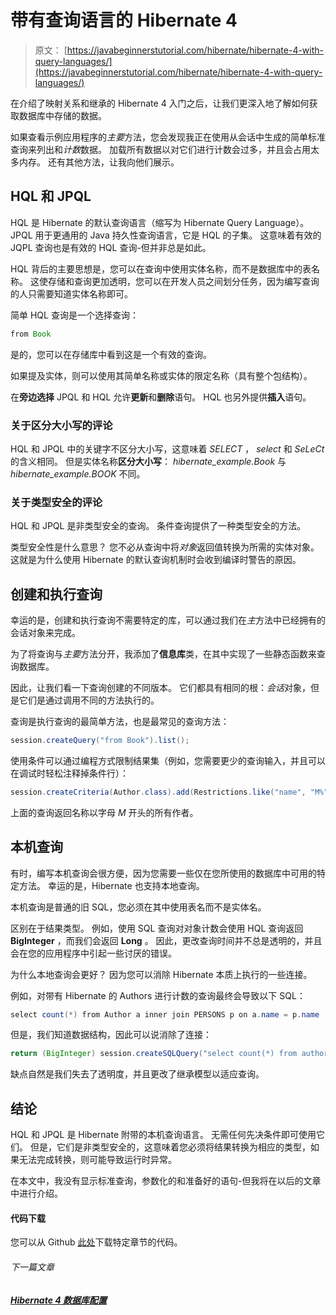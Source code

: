 # 带有查询语言的 Hibernate 4

> 原文： [https://javabeginnerstutorial.com/hibernate/hibernate-4-with-query-languages/](https://javabeginnerstutorial.com/hibernate/hibernate-4-with-query-languages/)

在介绍了映射关系和继承的 Hibernate 4 入门之后，让我们更深入地了解如何获取数据库中存储的数据。

如果查看示例应用程序的*主要*方法，您会发现我正在使用从会话中生成的简单标准查询来列出和*计数*数据。 加载所有数据以对它们进行计数会过多，并且会占用太多内存。 还有其他方法，让我向他们展示。

## HQL 和 JPQL

HQL 是 Hibernate 的默认查询语言（缩写为 Hibernate Query Language）。 JPQL 用于更通用的 Java 持久性查询语言，它是 HQL 的子集。 这意味着有效的 JQPL 查询也是有效的 HQL 查询-但并非总是如此。

HQL 背后的主要思想是，您可以在查询中使用实体名称，而不是数据库中的表名称。 这使存储和查询更加透明，您可以在开发人员之间划分任务，因为编写查询的人只需要知道实体名称即可。

简单 HQL 查询是一个选择查询：

```java
from Book
```

是的，您可以在存储库中看到这是一个有效的查询。

如果提及实体，则可以使用其简单名称或实体的限定名称（具有整个包结构）。

在**旁边选择** JPQL 和 HQL 允许**更新**和**删除**语句。 HQL 也另外提供**插入**语句。

### 关于区分大小写的评论

HQL 和 JPQL 中的关键字不区分大小写，这意味着 *SELECT* ， *select* 和 *SeLeCt* 的含义相同。 但是实体名称**区分大小写**： *hibernate_example.Book* 与 *hibernate_example.BOOK* 不同。

### 关于类型安全的评论

HQL 和 JPQL 是非类型安全的查询。 条件查询提供了一种类型安全的方法。

类型安全性是什么意思？ 您不必从查询中将*对象*返回值转换为所需的实体对象。 这就是为什么使用 Hibernate 的默认查询机制时会收到编译时警告的原因。

## 创建和执行查询

幸运的是，创建和执行查询不需要特定的库，可以通过我们在*主*方法中已经拥有的会话对象来完成。

为了将查询与*主要*方法分开，我添加了**信息库**类，在其中实现了一些静态函数来查询数据库。

因此，让我们看一下查询创建的不同版本。 它们都具有相同的根：*会话*对象，但是它们是通过调用不同的方法执行的。

查询是执行查询的最简单方法，也是最常见的查询方法：

```java
session.createQuery("from Book").list();
```

使用条件可以通过编程方式限制结果集（例如，您需要更少的查询输入，并且可以在调试时轻松注释掉条件行）：

```java
session.createCriteria(Author.class).add(Restrictions.like("name", "M%")).list();
```

上面的查询返回名称以字母 *M* 开头的所有作者。

## 本机查询

有时，编写本机查询会很方便，因为您需要一些仅在您所使用的数据库中可用的特定方法。 幸运的是，Hibernate 也支持本地查询。

本机查询是普通的旧 SQL，您必须在其中使用表名而不是实体名。

区别在于结果类型。 例如，使用 SQL 查询对对象计数会使用 HQL 查询返回 **BigInteger** ，而我们会返回 **Long** 。 因此，更改查询时间并不总是透明的，并且会在您的应用程序中引起一些讨厌的错误。

为什么本地查询会更好？ 因为您可以消除 Hibernate 本质上执行的一些连接。

例如，对带有 Hibernate 的 Authors 进行计数的查询最终会导致以下 SQL：

```java
select count(*) from Author a inner join PERSONS p on a.name = p.name
```

但是，我们知道数据结构，因此可以说消除了连接：

```java
return (BigInteger) session.createSQLQuery("select count(*) from author").uniqueResult();
```

缺点自然是我们失去了透明度，并且更改了继承模型以适应查询。

## 结论

HQL 和 JPQL 是 Hibernate 附带的本机查询语言。 无需任何先决条件即可使用它们。 但是，它们是非类型安全的，这意味着您必须将结果转换为相应的类型，如果无法完成转换，则可能导致运行时异常。

在本文中，我没有显示标准查询，参数化的和准备好的语句-但我将在以后的文章中进行介绍。

#### 代码下载

您可以从 Github [此处](https://github.com/JBTAdmin/Hibernate)下载特定章节的代码。

###### 下一篇文章

##### [Hibernate 4 数据库配置](https://javabeginnerstutorial.com/hibernate/hibernate-4-database-configuration/ "Hibernate 4 Database configuration")